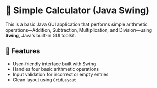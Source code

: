 # 🧮 Simple Calculator (Java Swing)

This is a basic Java GUI application that performs simple arithmetic operations—Addition, Subtraction, Multiplication, and Division—using **Swing**, Java's built-in GUI toolkit.

## 🚀 Features

- User-friendly interface built with Swing
- Handles four basic arithmetic operations
- Input validation for incorrect or empty entries
- Clean layout using `GridLayout`
